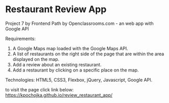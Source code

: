 # Restaurant Review App
Project 7 by Frontend Path by Openclassrooms.com - an web app with Google API

Requirements:
1. A Google Maps map loaded with the Google Maps API.
2. A list of restaurants on the right side of the page that are within the area displayed on the map.
3. Add a review about an existing restaurant.
4. Add a restaurant by clicking on a specific place on the map.

Technologies: HTML5, CSS3, Flexbox, jQuery, Javascript, Google API.

to visit the page click link below:
https://kpochojka.github.io/review_restaurant_app/
